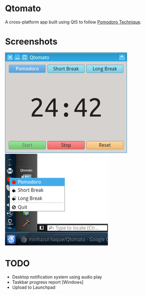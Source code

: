 # Qtomato

A cross-platform app built using Qt5 to follow [Pomodoro Technique](https://en.wikipedia.org/wiki/Pomodoro_Technique).

# Screenshots

![Qtomato Window](screenshots/window.png)
![Qtomato System Tray](screenshots/tray.png)

# TODO

* Desktop notification system using audio play
* Taskbar progress report [Windows]
* Upload to Launchpad